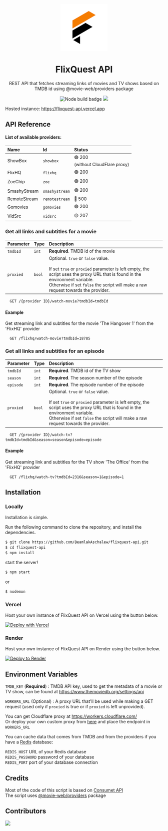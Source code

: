 <p align="center">
  <a href="https://consumet.org/">
    <img alt="Consumet" src="https://raw.githubusercontent.com/BeamlakAschalew/beamlakaschalew.github.io/main/cinemax/res/assets/images/logo.png" width="150">
  </a>
</p>
<h1 align="center">FlixQuest API</h1>

<p align="center">REST API that fetches streaming links of movies and TV shows based on TMDB id using @movie-web/providers package</p>

<p align="center"><a src="https://github.com/BeamlakAschalew/flixquest-api/actions/workflows/node.js.yml"><img src="https://github.com/BeamlakAschalew/flixquest-api/actions/workflows/node.js.yml/badge.svg" alt="Node build badge"></a>
<a src="https://github.com/BeamlakAschalew/flixquest-api/blob/main/LICENSE"><img src="https://img.shields.io/github/license/BeamlakAschalew/flixquest-api"></img></a>
</p>

Hosted instance: https://flixquest-api.vercel.app

## API Reference

#### List of available providers:

| Name         | Id             | Status                               |
| :----------- | :------------- | :----------------------------------- |
| ShowBox      | `showbox`      | 🟢 200 <br>(without CloudFlare proxy) |
| FlixHQ       | `flixhq`       | 🟢 200                                |
| ZoeChip      | `zoe`          | 🟢 200                                |
| SmashyStream | `smashystream` | 🟢 200                                |
| RemoteStream | `remotestream` | 🔴 500                                |
| Gomovies     | `gomovies`     | 🟢 200                                |
| VidSrc       | `vidsrc`       | 🟡 207                                |

### Get all links and subtitles for a movie

| Parameter | Type   | Description                                                                                                                                                                                                                                                  |
| :-------- | :----- | :----------------------------------------------------------------------------------------------------------------------------------------------------------------------------------------------------------------------------------------------------------- |
| `tmdbId`  | `int`  | **Required**. TMDB id of the movie                                                                                                                                                                                                                           |
| `proxied` | `bool` | Optional. `true` or `false` value.<br><br>If set `true` or `proxied` parameter is left empty, the script uses the proxy URL that is found in the environment variable.<br/>Otherwise if set `false` the script will make a raw request towards the provider. |

```http
  GET /{provider ID}/watch-movie?tmdbId=tmdbId
```

#### Example

Get streaming link and subtitles for the movie 'The Hangover 1' from the 'FlixHQ' provider

```http
  GET /flixhq/watch-movie?tmdbId=18785
```

### Get all links and subtitles for an episode

| Parameter | Type   | Description                                                                                                                                                                                                                                                  |
| :-------- | :----- | :----------------------------------------------------------------------------------------------------------------------------------------------------------------------------------------------------------------------------------------------------------- |
| `tmdbId`  | `int`  | **Required**. TMDB id of the TV show                                                                                                                                                                                                                         |
| `season`  | `int`  | **Required**. The season number of the episode                                                                                                                                                                                                               |
| `episode` | `int`  | **Required**. The episode number of the episode                                                                                                                                                                                                              |
| `proxied` | `bool` | Optional. `true` or `false` value.<br><br>If set `true` or `proxied` parameter is left empty, the script uses the proxy URL that is found in the environment variable.<br/>Otherwise if set `false` the script will make a raw request towards the provider. |

```http
  GET /{provider ID}/watch-tv?tmdbId=tmdbId&season=season&episode=episode
```

#### Example

Get streaming link and subtitles for the TV show 'The Office' from the 'FlixHQ' provider

```http
  GET /flixhq/watch-tv?tmdbId=2316&season=1&episode=1
```

## Installation

### Locally

Installation is simple.

Run the following command to clone the repository, and install the dependencies.

```sh
$ git clone https://github.com/BeamlakAschalew/flixquest-api.git
$ cd flixquest-api
$ npm install
```

start the server!

```sh
$ npm start
```
or

```sh
$ nodemon
```

### Vercel

Host your own instance of FlixQuest API on Vercel using the button below.

[![Deploy with Vercel](https://vercel.com/button)](https://vercel.com/new/clone?repository-url=https%3A%2F%2Fgithub.com%BeamlakAschalew%2Fflixquest-api)

### Render

Host your own instance of FlixQuest API on Render using the button below.

[![Deploy to Render](https://render.com/images/deploy-to-render-button.svg)](https://render.com/deploy?repo=https://github.com/BeamlakAschalew/flixquest-api)

## Environment Variables

`TMDB_KEY` (**Required**) : TMDB API key, used to get the metadata of a movie or TV show, can be found at https://www.themoviedb.org/settings/api

`WORKERS_URL` (Optional) : A proxy URL that'll be used while making a GET request (used only if `proxied` is true or if `proxied` is left unprovided).

You can get Cloudflare proxy at https://workers.cloudflare.com/<br>
Or deploy your own custom proxy from [here](https://github.com/movie-web/simple-proxy) and place the endpoint in `WORKERS_URL` 

You can cache data that comes from TMDB and from the providers if you have a [Redis](https://redis.com) database:

`REDIS_HOST` URL of your Redis database<br>
`REDIS_PASSWORD` password of your database<br>
`REDIS_PORT` port of your database connection


## Credits
Most of the code of this script is based on [Consumet API](https://github.com/consumet/api.consumet.org/)<br>
The script uses [@movie-web/providers](https://www.npmjs.com/package/@movie-web/providers) package
## Contributors
<a href="https://github.com/beamlakaschalew/flixquest-api/graphs/contributors">
  <img src="https://contrib.rocks/image?repo=beamlakaschalew/flixquest-api" />
</a>


